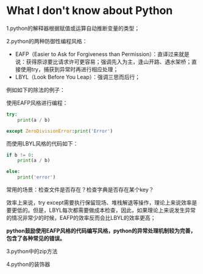 # What I don't know about Python



1.python的解释器根据赋值或运算自动推断变量的类型；

2.python的两种防御性编程风格：

* EAFP（Easier to Ask for Forgiveness than Permission）：直译过来就是说：获得原谅要比请求许可更容易；强调先入为主，逢山开路、遇水架桥；直接使用try，捕获到异常时再进行相应处理；
* LBYL（Look Before You Leap）：强调三思而后行；

例如如下的除法的例子：

使用EAFP风格进行编程：

```python
try:
	print(a / b)

except ZeroDivisionError:print('Error')
```

而使用LBYL风格的代码如下：

```python
if b != 0:
	print(a / b)

else:
	print('error')
```

常用的场景：检查文件是否存在？检查字典是否存在某个key？

效率上来说，try except需要执行保留现场、堆栈解退等操作，理论上来说效率是要更低的。但是，LBYL每次都需要做成本检查，因此，如果理论上来说发生异常的情况非常少的时候，EAFP的效率反而会比LBYL的效率更高；

**python鼓励使用EAFP风格的代码编写风格，python的异常处理机制较为完善，包含了各种常见的错误。**


3.python中的zip方法

4.python的装饰器
